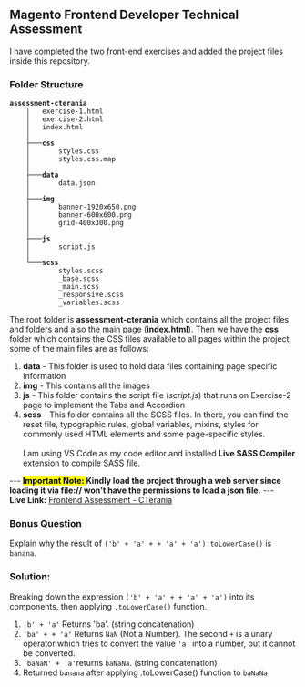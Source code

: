 <h2>Magento Frontend Developer Technical Assessment </h2>
<p>I have completed the two front-end exercises and added the project files inside this repository.</p>

<h3>Folder Structure</h3>
<pre><code><b>assessment-cterania</b>
    │   exercise-1.html
    │   exercise-2.html
    │   index.html
    │
    ├───<b>css</b>
    │       styles.css
    │       styles.css.map
    │
    ├───<b>data</b>
    │       data.json
    │
    ├───<b>img</b>
    │       banner-1920x650.png
    │       banner-600x600.png
    │       grid-400x300.png
    │
    ├───<b>js</b>
    │       script.js
    │
    └───<b>scss</b>
            styles.scss
            _base.scss
            _main.scss
            _responsive.scss
            _variables.scss
</code></pre>

<p>The root folder is <b>assessment-cterania</b> which contains all the project files and folders and also the main page (<b>index.html</b>). Then we have the <b>css</b> folder which contains the CSS files available to all pages within the project, some of the main files are as follows:</p>
<ol>
    <li><b>data</b> - This folder is used to hold data files containing page specific information</li>
    <li><b>img</b> - This contains all the images</li>
    <li><b>js</b> - This folder contains the script file (<i>script.js</i>) that runs on Exercise-2 page to implement the Tabs and Accordion</li>
    <li><b>scss</b> - This folder contains all the SCSS files. In there, you can find the reset file, typographic rules, global variables, mixins, styles for commonly used HTML elements and some page-specific styles.<br><br>I am using VS Code as my code editor and installed <b>Live SASS Compiler</b> extension to compile SASS file.</li>
</ol>
---
<b><mark>Important Note: </mark>Kindly load the project through a web server since loading it via file:// won't have the permissions to load a json file.</b>
---
<br>
<b>Live Link:</b> <a href="https://cterania.github.io/assessment-cterania/">Frontend Assessment - CTerania</a>
<br>
<h3>Bonus Question</h3>
<p>Explain why the result of <code>(&#39;b&#39; + &#39;a&#39; + + &#39;a&#39; + &#39;a&#39;).toLowerCase()</code> is <code>banana</code>.</p>
<h3>Solution:</h3>
<p>Breaking down the expression <code>(&#39;b&#39; + &#39;a&#39; + + &#39;a&#39; + &#39;a&#39;)</code> into its components. then applying <code>.toLowerCase()</code> function.</p>
<ol>
    <li><code>'b' + 'a'</code> Returns 'ba'. (string concatenation)</li>
    <li><code>'ba' + + 'a'</code> Returns <code>NaN</code> (Not a Number). The second <code>+</code> is a unary operator which tries to convert the value <code>'a'</code> into a number, but it cannot be converted.</li>
    <li><code>'baNaN' + 'a'</code>returns <code>baNaNa</code>. (string concatenation)</li>
    <li>Returned <code>banana</code> after applying .toLowerCase() function to <code>baNaNa</code></li>
</ol>